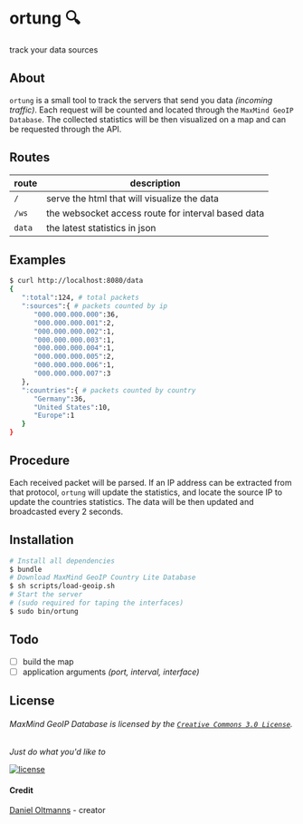 # ortung :mag:

track your data sources

## About

`ortung` is a small tool to track the servers that send you data _(incoming traffic)_. Each request will be counted and
located through the `MaxMind GeoIP Database`. The collected statistics will be then visualized on a map and can be
requested through the API.

## Routes

| route | description |
| - | - |
| `/` | serve the html that will visualize the data |
| `/ws` | the websocket access route for interval based data |
| `data` | the latest statistics in json |

## Examples

```bash
$ curl http://localhost:8080/data
{
   ":total":124, # total packets
   ":sources":{ # packets counted by ip
      "000.000.000.000":36,
      "000.000.000.001":2,
      "000.000.000.002":1,
      "000.000.000.003":1,
      "000.000.000.004":1,
      "000.000.000.005":2,
      "000.000.000.006":1,
      "000.000.000.007":3
   },
   ":countries":{ # packets counted by country
      "Germany":36,
      "United States":10,
      "Europe":1
   }
}
```

## Procedure

Each received packet will be parsed. If an IP address can be extracted from that protocol, `ortung` will update the
statistics, and locate the source IP to update the countries statistics. The data will be then updated and broadcasted
every 2 seconds.

## Installation

```bash
# Install all dependencies
$ bundle
# Download MaxMind GeoIP Country Lite Database
$ sh scripts/load-geoip.sh
# Start the server
# (sudo required for taping the interfaces)
$ sudo bin/ortung
```

## Todo

- [ ] build the map
- [ ] application arguments _(port, interval, interface)_

## License

###### MaxMind GeoIP Database is licensed by the [`Creative Commons 3.0 License`](https://creativecommons.org/licenses/by/3.0/us/).

_Just do what you'd like to_

[![license](https://img.shields.io/badge/license-MIT-blue.svg)](https://github.com/oltdaniel/ortung/blob/master/LICENSE)

#### Credit

[Daniel Oltmanns](https://github.com/oltdaniel) - creator
